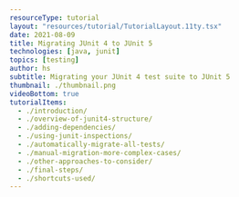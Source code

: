 ```yaml
---
resourceType: tutorial
layout: "resources/tutorial/TutorialLayout.11ty.tsx"
date: 2021-08-09
title: Migrating JUnit 4 to JUnit 5
technologies: [java, junit]
topics: [testing]
author: hs
subtitle: Migrating your JUnit 4 test suite to JUnit 5
thumbnail: ./thumbnail.png
videoBottom: true
tutorialItems:
  - ./introduction/
  - ./overview-of-junit4-structure/
  - ./adding-dependencies/
  - ./using-junit-inspections/
  - ./automatically-migrate-all-tests/
  - ./manual-migration-more-complex-cases/
  - ./other-approaches-to-consider/
  - ./final-steps/
  - ./shortcuts-used/
---
```



